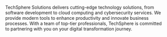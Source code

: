 TechSphere Solutions delivers cutting-edge technology solutions, from software development to cloud computing and cybersecurity services. We provide modern tools to enhance productivity and innovate business processes. With a team of top-tier professionals, TechSphere is committed to partnering with you on your digital transformation journey.
